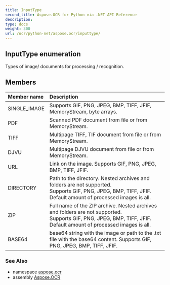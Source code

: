 ```yaml
---
title: InputType
second_title: Aspose.OCR for Python via .NET API Reference
description: 
type: docs
weight: 300
url: /ocr/python-net/aspose.ocr/inputtype/
---
```


## InputType enumeration

Types of image/ documents for processing / recognition.

## Members
| Member name | Description |
| :- | :- |
|SINGLE_IMAGE|Supports GIF, PNG, JPEG, BMP, TIFF, JFIF, MemoryStream, byte arrays.|
|PDF|Scanned PDF document from file or from MemoryStream.|
|TIFF|Multipage TIFF, TIF document from file or from MemoryStream.|
|DJVU|Multipage DJVU document from file or from MemoryStream.|
|URL|Link on the image. Supports GIF, PNG, JPEG, BMP, TIFF, JFIF.|
|DIRECTORY|Path to the directory. Nested archives and folders are not supported.<br/>            Supports GIF, PNG, JPEG, BMP, TIFF, JFIF.<br/>            Default amount of processed images is all.|
|ZIP|Full name of the ZIP archive. Nested archives and folders are not supported.<br/>            Supports GIF, PNG, JPEG, BMP, TIFF, JFIF.<br/>            Default amount of processed images is all.|
|BASE64|base64 string with the image or path to the .txt file with the base64 content. Supports GIF, PNG, JPEG, BMP, TIFF, JFIF.|

### See Also

* namespace [aspose.ocr](/ocr/python-net/aspose.ocr/)
* assembly [Aspose.OCR](/ocr/python-net/)

